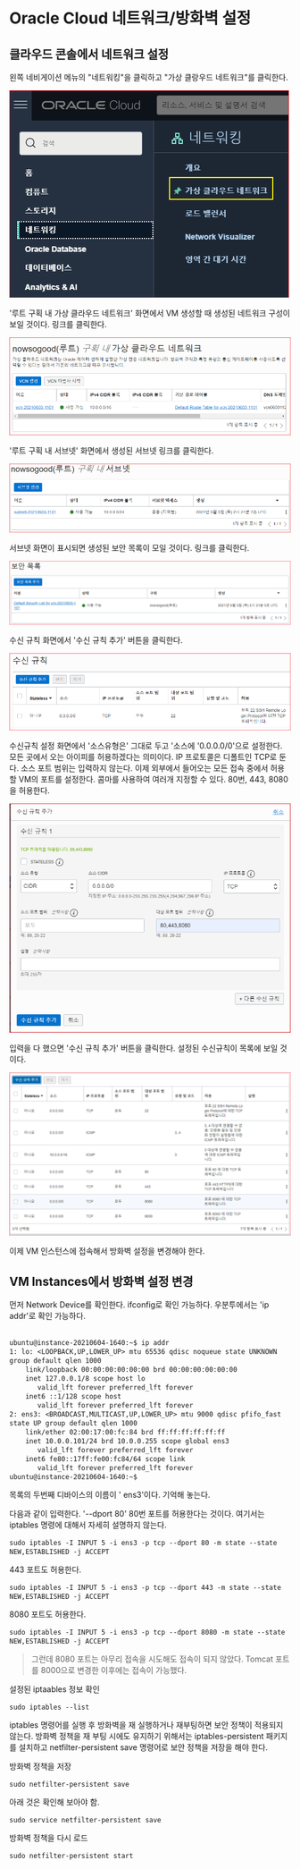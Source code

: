 # Oracle Cloud 네트워크/방화벽 설정

## 클라우드 콘솔에서 네트워크 설정

왼쪽 네비게이션 메뉴의 "네트워킹"을 클릭하고 "가상 클랑우드 네트워크"를 클릭한다.

![](../.gitbook/assets/image-49.png)

'루트 구획 내 가상 클라우드 네트워크' 화면에서 VM 생성할 때 생성된 네트워크 구성이 보일 것이다. 링크를 클릭한다.

![](../.gitbook/assets/image-30.png)



'루트 구획 내 서브넷' 화면에서 생성된 서브넷 링크를 클릭한다. 

![](../.gitbook/assets/image-58.png)



서브넷 화면이 표시되면 생성된 보안 목록이 모일 것이다. 링크를 클릭한다. 

![](../.gitbook/assets/image-55.png)



수신 규칙 화면에서 '수신 규칙 추가' 버튼을 클릭한다. 

![](../.gitbook/assets/image-34.png)



수신규칙 설정 화면에서 '소스유형은' 그대로 두고 '소스에 '0.0.0.0/0'으로 설정한다. 모든 곳에서 오는 아이피를 허용하겠다는 의미이다. IP 프로토콜은 디폴트인 TCP로 둔다. 소스 포트 범위는 입력하지 않는다. 이제 외부에서 들어오는 모든 접속 중에서 허용할 VM의 포트를 설정한다. 콤마를 사용하여 여러개 지정할 수 있다. 80번, 443, 8080을 허용한다.

![](../.gitbook/assets/image-53.png)



입력을 다 했으면 '수신 규칙 추가' 버튼을 클릭한다. 설정된 수신규칙이 목록에 보일 것이다.

![](../.gitbook/assets/image-9.png)



이제 VM 인스턴스에 접속해서 방화벽 설정을 변경해야 한다.

## VM Instances에서 방화벽 설정 변경

먼저 Network Device를 확인한다. ifconfig로 확인 가능하다. 우분투에서는 'ip addr'로 확인 가능하다.

```shell

ubuntu@instance-20210604-1640:~$ ip addr
1: lo: <LOOPBACK,UP,LOWER_UP> mtu 65536 qdisc noqueue state UNKNOWN group default qlen 1000
    link/loopback 00:00:00:00:00:00 brd 00:00:00:00:00:00
    inet 127.0.0.1/8 scope host lo
       valid_lft forever preferred_lft forever
    inet6 ::1/128 scope host
       valid_lft forever preferred_lft forever
2: ens3: <BROADCAST,MULTICAST,UP,LOWER_UP> mtu 9000 qdisc pfifo_fast state UP group default qlen 1000
    link/ether 02:00:17:00:fc:84 brd ff:ff:ff:ff:ff:ff
    inet 10.0.0.101/24 brd 10.0.0.255 scope global ens3
       valid_lft forever preferred_lft forever
    inet6 fe80::17ff:fe00:fc84/64 scope link
       valid_lft forever preferred_lft forever
ubuntu@instance-20210604-1640:~$
```

목록의 두번째 디바이스의 이름이 ' ens3'이다. 기억해 놓는다.

다음과 같이 입력한다. '--dport 80' 80번 포트를 허용한다는 것이다. 여기서는 iptables 명령에 대해서 자세히 설명하지 않는다.

```shell
sudo iptables -I INPUT 5 -i ens3 -p tcp --dport 80 -m state --state NEW,ESTABLISHED -j ACCEPT
```

443 포트도 허용한다.

```shell
sudo iptables -I INPUT 5 -i ens3 -p tcp --dport 443 -m state --state NEW,ESTABLISHED -j ACCEPT
```

8080 포트도 허용한다.

```shell
sudo iptables -I INPUT 5 -i ens3 -p tcp --dport 8080 -m state --state NEW,ESTABLISHED -j ACCEPT
```

> 그런데 8080 포트는 아무리 접속을 시도해도 접속이 되지 않았다. Tomcat 포트를 8000으로 변경한 이후에는 접속이 가능했다.

설정된 iptaables 정보 확인

```shell
sudo iptables --list
```

iptables 명령어를 실행 후 방화벽을 재 실행하거나 재부팅하면 보안 정책이 적용되지 않는다. 방화벽 정책을 재 부팅 시에도 유지하기 위해서는 iptables-persistent 패키지를 설치하고 netfilter-persistent save​​ 명령어로 보안 정책을 저장을 해야 한다.

방화벽 정책을 저장

```shell
sudo netfilter-persistent save​
```

아래 것은 확인해 보아야 함.

```shell
sudo service netfilter-persistent save​
```

방화벽 정책을 다시 로드

```shell
sudo netfilter-persistent start
```
